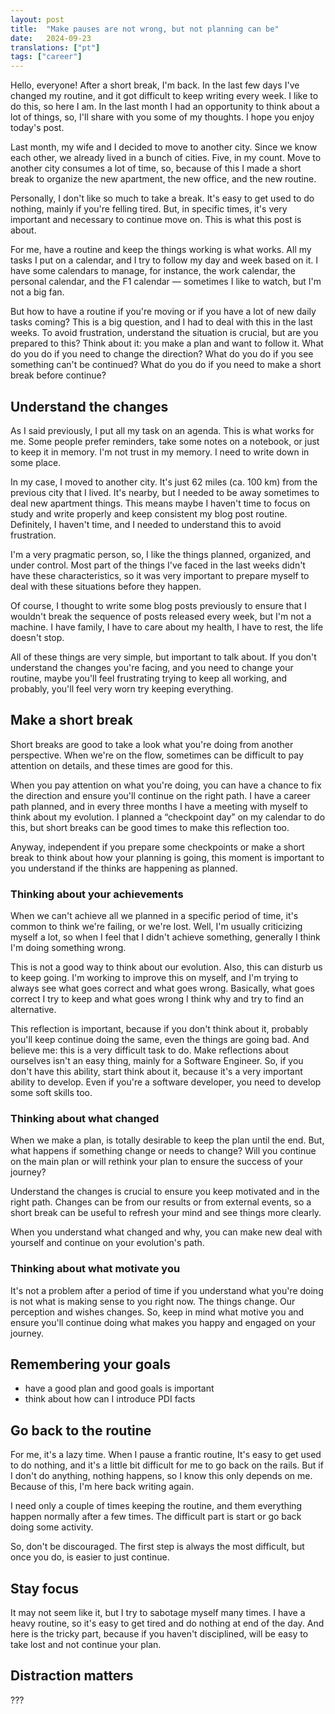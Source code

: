 ```yaml
---
layout: post
title:  "Make pauses are not wrong, but not planning can be"
date:   2024-09-23
translations: ["pt"]
tags: ["career"]
---
```


<p class="intro"><span class="dropcap">H</span>ello, everyone! After a short break, I'm back. In the last few days I've changed my routine, and it got difficult to keep writing every week. I like to do this, so here I am. In the last month I had an opportunity to think about a lot of things, so, I'll share with you some of my thoughts. I hope you enjoy today's post.</p>

Last month, my wife and I decided to move to another city. Since we know each other, we already lived in a bunch of cities. Five, in my count. Move to another city consumes a lot of time, so, because of this I made a short break to organize the new apartment, the new office, and the new routine.

Personally, I don't like so much to take a break. It's easy to get used to do nothing, mainly if you're felling tired. But, in specific times, it's very important and necessary to continue move on. This is what this post is about.

For me, have a routine and keep the things working is what works. All my tasks I put on a calendar, and I try to follow my day and week based on it. I have some calendars to manage, for instance, the work calendar, the personal calendar, and the F1 calendar — sometimes I like to watch, but I'm not a big fan.

But how to have a routine if you're moving or if you have a lot of new daily tasks coming? This is a big question, and I had to deal with this in the last weeks. To avoid frustration, understand the situation is crucial, but are you prepared to this? Think about it: you make a plan and want to follow it. What do you do if you need to change the direction? What do you do if you see something can't be continued? What do you do if you need to make a short break before continue?

## Understand the changes

As I said previously, I put all my task on an agenda. This is what works for me. Some people prefer reminders, take some notes on a notebook, or just to keep it in memory. I'm not trust in my memory. I need to write down in some place. 

In my case, I moved to another city. It's just 62 miles (ca. 100 km) from the previous city that I lived. It's nearby, but I needed to be away sometimes to deal new apartment things. This means maybe I haven't time to focus on study and write properly and keep consistent my blog post routine. Definitely, I haven't time, and I needed to understand this to avoid frustration.

I'm a very pragmatic person, so, I like the things planned, organized, and under control. Most part of the things I've faced in the last weeks didn't have these characteristics, so it was very important to prepare myself to deal with these situations before they happen.

Of course, I thought to write some blog posts previously to ensure that I wouldn't break the sequence of posts released every week, but I'm not a machine. I have family, I have to care about my health, I have to rest, the life doesn't stop.

All of these things are very simple, but important to talk about. If you don't understand the changes you're facing, and you need to change your routine, maybe you'll feel frustrating trying to keep all working, and probably, you'll feel very worn try keeping everything.

## Make a short break

Short breaks are good to take a look what you're doing from another perspective. When we're on the flow, sometimes can be difficult to pay attention on details, and these times are good for this.

When you pay attention on what you're doing, you can have a chance to fix the direction and ensure you'll continue on the right path. I have a career path planned, and in every three months I have a meeting with myself to think about my evolution. I planned a “checkpoint day” on my calendar to do this, but short breaks can be good times to make this reflection too.

Anyway, independent if you prepare some checkpoints or make a short break to think about how your planning is going, this moment is important to you understand if the thinks are happening as planned.

### Thinking about your achievements

When we can't achieve all we planned in a specific period of time, it's common to think we're failing, or we're lost. Well, I'm usually criticizing myself a lot, so when I feel that I didn't achieve something, generally I think I'm doing something wrong.

This is not a good way to think about our evolution. Also, this can disturb us to keep going. I'm working to improve this on myself, and I'm trying to always see what goes correct and what goes wrong. Basically, what goes correct I try to keep and what goes wrong I think why and try to find an alternative. 

This reflection is important, because if you don't think about it, probably you'll keep continue doing the same, even the things are going bad. And believe me: this is a very difficult task to do. Make reflections about ourselves isn't an easy thing, mainly for a Software Engineer. So, if you don't have this ability, start think about it, because it's a very important ability to develop. Even if you're a software developer, you need to develop some soft skills too.

### Thinking about what changed

When we make a plan, is totally desirable to keep the plan until the end. But, what happens if something change or needs to change? Will you continue on the main plan or will rethink your plan to ensure the success of your journey? 

Understand the changes is crucial to ensure you keep motivated and in the right path. Changes can be from our results or from external events, so a short break can be useful to refresh your mind and see things more clearly.

When you understand what changed and why, you can make new deal with yourself and continue on your evolution's path.

### Thinking about what motivate you

It's not a problem after a period of time if you understand what you're doing is not what is making sense to you right now. The things change. Our perception and wishes changes. So, keep in mind what motive you and ensure you'll continue doing what makes you happy and engaged on your journey.

## Remembering your goals
- have a good plan and good goals is important
- think about how can I introduce PDI facts

## Go back to the routine

For me, it's a lazy time. When I pause a frantic routine, It's easy to get used to do nothing, and it's a little bit difficult for me to go back on the rails. But if I don't do anything, nothing happens, so I know this only depends on me. Because of this, I'm here back writing again. 

I need only a couple of times keeping the routine, and them everything happen normally after a few times. The difficult part is start or go back doing some activity.

So, don't be discouraged. The first step is always the most difficult, but once you do, is easier to just continue.

## Stay focus

It may not seem like it, but I try to sabotage myself many times. I have a heavy routine, so it's easy to get tired and do nothing at end of the day. And here is the tricky part, because if you haven't disciplined, will be easy to take lost and not continue your plan.

## Distraction matters

???

